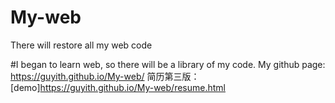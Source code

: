 # My-web
There will restore all my web code

#I began to learn web, so there will be a library of my code.
My github page:
https://guyith.github.io/My-web/
简历第三版：
[demo]https://guyith.github.io/My-web/resume.html
